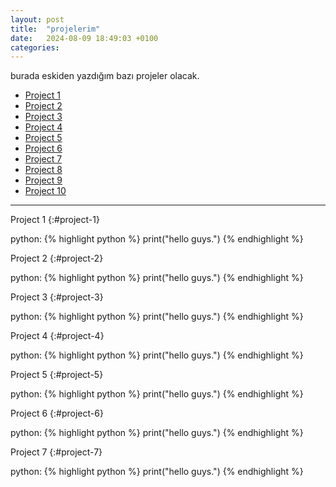 ```yaml
---
layout: post
title:  "projelerim"
date:   2024-08-09 18:49:03 +0100
categories:
---
```


burada eskiden yazdığım bazı projeler olacak.

- [Project 1](#project-1)
- [Project 2](#project-2)
- [Project 3](#project-3)
- [Project 4](#project-4)
- [Project 5](#project-5)
- [Project 6](#project-6)
- [Project 7](#project-7)
- [Project 8](#project-8)
- [Project 9](#project-9)
- [Project 10](#project-10)

---

Project 1 
{:#project-1}

python:
{% highlight python %}
print("hello guys.")
{% endhighlight %}

Project 2 
{:#project-2}

python:
{% highlight python %}
print("hello guys.")
{% endhighlight %}

Project 3 {:#project-3}

python:
{% highlight python %}
print("hello guys.")
{% endhighlight %}

Project 4 
{:#project-4}

python:
{% highlight python %}
print("hello guys.")
{% endhighlight %}

Project 5 
{:#project-5}

python:
{% highlight python %}
print("hello guys.")
{% endhighlight %}

Project 6 
{:#project-6}

python:
{% highlight python %}
print("hello guys.")
{% endhighlight %}

Project 7 
{:#project-7}

python:
{% highlight python %}
print("hello guys.")
{% endhighlight %}

